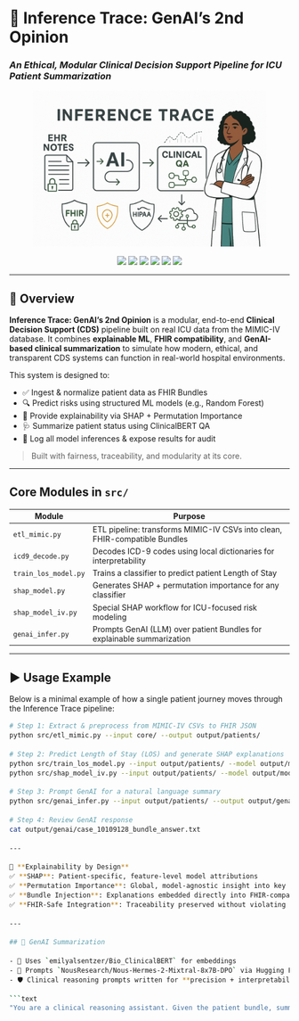 # 🏥 Inference Trace: GenAI’s 2nd Opinion

### *An Ethical, Modular Clinical Decision Support Pipeline for ICU Patient Summarization*

<p align="center">
  <img src="assets/header_inferencetrace.png" alt="MIMIC-CDS Logo" width="420"/>
</p>

<p align="center">
  <img src="https://img.shields.io/badge/MIMIC--IV-v3.1-lightgrey" />
  <img src="https://img.shields.io/badge/FHIR-compliant-success" />
  <img src="https://img.shields.io/badge/Explainability-SHAP_%26_Permutation-blueviolet" />
  <img src="https://img.shields.io/badge/GenAI-HuggingFace_%26_ClinicalBERT-yellowgreen" />
  <img src="https://img.shields.io/badge/Python-3.10-blue" />
  <img src="https://img.shields.io/badge/License-MIT-green.svg" />
</p>

---

## 📌 Overview

**Inference Trace: GenAI’s 2nd Opinion** is a modular, end-to-end **Clinical Decision Support (CDS)** pipeline built on real ICU data from the MIMIC-IV database. It combines **explainable ML**, **FHIR compatibility**, and **GenAI-based clinical summarization** to simulate how modern, ethical, and transparent CDS systems can function in real-world hospital environments.

This system is designed to:
- ✅ Ingest & normalize patient data as FHIR Bundles
- 🔍 Predict risks using structured ML models (e.g., Random Forest)
- 🧠 Provide explainability via SHAP + Permutation Importance
- 🩺 Summarize patient status using ClinicalBERT QA
- 📜 Log all model inferences & expose results for audit

> Built with fairness, traceability, and modularity at its core.

---

## Core Modules in `src/`

| Module | Purpose |
|--------|---------|
| `etl_mimic.py` | ETL pipeline: transforms MIMIC-IV CSVs into clean, FHIR-compatible Bundles |
| `icd9_decode.py` | Decodes ICD-9 codes using local dictionaries for interpretability |
| `train_los_model.py` | Trains a classifier to predict patient Length of Stay |
| `shap_model.py` | Generates SHAP + permutation importance for any classifier |
| `shap_model_iv.py` | Special SHAP workflow for ICU-focused risk modeling |
| `genai_infer.py` | Prompts GenAI (LLM) over patient Bundles for explainable summarization |

---

## ▶️ Usage Example

Below is a minimal example of how a single patient journey moves through the Inference Trace pipeline:

```bash
# Step 1: Extract & preprocess from MIMIC-IV CSVs to FHIR JSON
python src/etl_mimic.py --input core/ --output output/patients/

# Step 2: Predict Length of Stay (LOS) and generate SHAP explanations
python src/train_los_model.py --input output/patients/ --model output/models/los.pkl
python src/shap_model_iv.py --input output/patients/ --model output/models/los.pkl --output output/shap/

# Step 3: Prompt GenAI for a natural language summary
python src/genai_infer.py --input output/patients/ --output output/genai/

# Step 4: Review GenAI response
cat output/genai/case_10109128_bundle_answer.txt

---

🧠 **Explainability by Design**  
✅ **SHAP**: Patient-specific, feature-level model attributions  
✅ **Permutation Importance**: Global, model-agnostic insight into key drivers  
✅ **Bundle Injection**: Explanations embedded directly into FHIR-compatible patient JSON  
✅ **FHIR-Safe Integration**: Traceability preserved without violating schema structure

---

## 🤖 GenAI Summarization

- 🧬 Uses `emilyalsentzer/Bio_ClinicalBERT` for embeddings
- 💬 Prompts `NousResearch/Nous-Hermes-2-Mixtral-8x7B-DPO` via Hugging Face Inference API
- 🛡️ Clinical reasoning prompts written for **precision + interpretability**

```text
"You are a clinical reasoning assistant. Given the patient bundle, summarize risks and reasoning."
